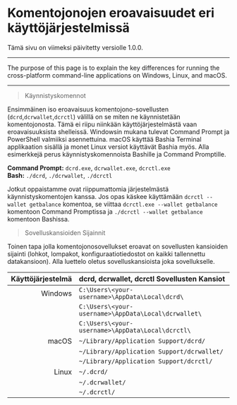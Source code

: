 # Komentojonojen eroavaisuudet eri käyttöjärjestelmissä

Tämä sivu on viimeksi päivitetty versiolle 1.0.0.

---

The purpose of this page is to explain the key differences for running the cross-platform command-line applications on Windows, Linux, and macOS.

---

> Käynnistyskomennot

Ensimmäinen iso eroavaisuus komentojono-sovellusten (`dcrd`,`dcrwallet`,`dcrctl`)  välillä on se miten ne käynnistetään komentojonosta. Tämä ei riipu niinkään käyttöjärjestelmästä vaan eroavaisuuksista shelleissä. Windowsin mukana tulevat Command Prompt ja PowerShell valmiiksi asennettuina. macOS käyttää Bashia Terminal applikaation sisällä ja monet Linux versiot käyttävät Bashia myös. Alla esimerkkejä perus käynnistyskomennoista Bashille ja Command Promptille.

**Command Prompt:** `dcrd.exe`, `dcrwallet.exe`, `dcrctl.exe` <br />
**Bash:** `./dcrd`, `./dcrwallet`, `./dcrctl`

Jotkut oppaistamme ovat riippumattomia järjestelmästä käynnistyskomentojen kanssa. Jos opas käskee käyttämään `dcrctl --wallet getbalance` komentoa, se viittaa `dcrctl.exe --wallet getbalance` komentoon Command Promptissa ja  `./dcrctl --wallet getbalance` komentoon Bashissa. 

> Sovelluskansioiden Sijainnit

Toinen tapa jolla komentojonosovellukset eroavat on sovellusten kansioiden sijainti (lohkot, lompakot, konfiguraatiotiedostot on kaikki tallennettu datakansioon). Alla luettelo oletus sovelluskansioista joka sovellukselle.

| Käyttöjärjestelmä      | dcrd, dcrwallet, dcrctl Sovellusten Kansiot      | 
| -------:|:--------------------------------------------- |
| Windows | `C:\Users\<your-username>\AppData\Local\dcrd\`      |
|         | `C:\Users\<your-username>\AppData\Local\dcrwallet\` | 
|         | `C:\Users\<your-username>\AppData\Local\dcrctl\`    |
| macOS   | `~/Library/Application Support/dcrd/`         |
|         | `~/Library/Application Support/dcrwallet/`    |
|         | `~/Library/Application Support/dcrctl/`       |
| Linux   | `~/.dcrd/`                                    |
|         | `~/.dcrwallet/`                               |
|         | `~/.dcrctl/`                                  |

